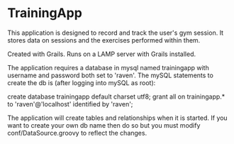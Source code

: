TrainingApp
===========

This application is designed to record and track the user's gym session. It stores data on sessions and the exercises performed within them.

Created with Grails. Runs on a LAMP server with Grails installed.

The application requires a database in mysql named trainingapp with username and password both set to 'raven'.
The mySQL statements to create the db is (after logging into mySQL as root):

create database trainingapp default charset utf8;
grant all on trainingapp.* to 'raven'@'localhost' identified by 'raven';

The application will create tables and relationships when it is started. If you want to create your own db name then do so but you must modify conf/DataSource.groovy to reflect the changes.
